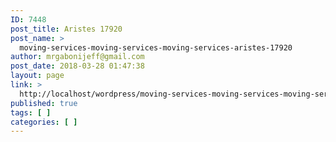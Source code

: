 ```yaml
---
ID: 7448
post_title: Aristes 17920
post_name: >
  moving-services-moving-services-moving-services-aristes-17920
author: mrgabonijeff@gmail.com
post_date: 2018-03-28 01:47:38
layout: page
link: >
  http://localhost/wordpress/moving-services-moving-services-moving-services-aristes-17920/
published: true
tags: [ ]
categories: [ ]
---
```

